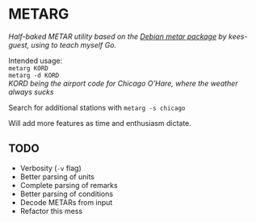 METARG
======

*Half-baked METAR utility based on the [Debian metar package](http://packages.debian.org/wheezy/metar) by kees-guest, using to teach myself Go.*

Intended usage:  
`metarg KORD`  
`metarg -d KORD`  
*KORD being the airport code for Chicago O'Hare, where the weather always sucks*  

Search for additional stations with
`metarg -s chicago`  

Will add more features as time and enthusiasm dictate.

TODO
----
  
*  Verbosity (`-v` flag)
*  Better parsing of units
*  Complete parsing of remarks
*  Better parsing of conditions
*  Decode METARs from input
*  Refactor this mess